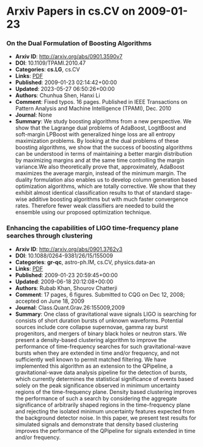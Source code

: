 # Arxiv Papers in cs.CV on 2009-01-23
### On the Dual Formulation of Boosting Algorithms
- **Arxiv ID**: http://arxiv.org/abs/0901.3590v7
- **DOI**: 10.1109/TPAMI.2010.47
- **Categories**: **cs.LG**, cs.CV
- **Links**: [PDF](http://arxiv.org/pdf/0901.3590v7)
- **Published**: 2009-01-23 02:14:42+00:00
- **Updated**: 2023-05-27 06:50:26+00:00
- **Authors**: Chunhua Shen, Hanxi Li
- **Comment**: Fixed typos. 16 pages. Published in IEEE Transactions on Pattern
  Analysis and Machine Intelligence (TPAMI), Dec. 2010
- **Journal**: None
- **Summary**: We study boosting algorithms from a new perspective. We show that the Lagrange dual problems of AdaBoost, LogitBoost and soft-margin LPBoost with generalized hinge loss are all entropy maximization problems. By looking at the dual problems of these boosting algorithms, we show that the success of boosting algorithms can be understood in terms of maintaining a better margin distribution by maximizing margins and at the same time controlling the margin variance.We also theoretically prove that, approximately, AdaBoost maximizes the average margin, instead of the minimum margin. The duality formulation also enables us to develop column generation based optimization algorithms, which are totally corrective. We show that they exhibit almost identical classification results to that of standard stage-wise additive boosting algorithms but with much faster convergence rates. Therefore fewer weak classifiers are needed to build the ensemble using our proposed optimization technique.



### Enhancing the capabilities of LIGO time-frequency plane searches through clustering
- **Arxiv ID**: http://arxiv.org/abs/0901.3762v3
- **DOI**: 10.1088/0264-9381/26/15/155009
- **Categories**: **gr-qc**, astro-ph.IM, cs.CV, physics.data-an
- **Links**: [PDF](http://arxiv.org/pdf/0901.3762v3)
- **Published**: 2009-01-23 20:59:45+00:00
- **Updated**: 2009-06-18 20:12:08+00:00
- **Authors**: Rubab Khan, Shourov Chatterji
- **Comment**: 17 pages, 6 figures. Submitted to CQG on Dec 12, 2008; accepted on
  June 18, 2009
- **Journal**: Class.Quant.Grav.26:155009,2009
- **Summary**: One class of gravitational wave signals LIGO is searching for consists of short duration bursts of unknown waveforms. Potential sources include core collapse supernovae, gamma ray burst progenitors, and mergers of binary black holes or neutron stars. We present a density-based clustering algorithm to improve the performance of time-frequency searches for such gravitational-wave bursts when they are extended in time and/or frequency, and not sufficiently well known to permit matched filtering. We have implemented this algorithm as an extension to the QPipeline, a gravitational-wave data analysis pipeline for the detection of bursts, which currently determines the statistical significance of events based solely on the peak significance observed in minimum uncertainty regions of the time-frequency plane. Density based clustering improves the performance of such a search by considering the aggregate significance of arbitrarily shaped regions in the time-frequency plane and rejecting the isolated minimum uncertainty features expected from the background detector noise. In this paper, we present test results for simulated signals and demonstrate that density based clustering improves the performance of the QPipeline for signals extended in time and/or frequency.



